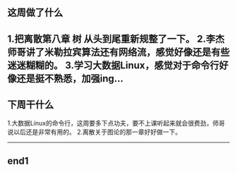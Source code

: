 
## 这周做了什么
1.把离散第八章 树 从头到尾重新规整了一下。
2.李杰师哥讲了米勒拉宾算法还有网络流，感觉好像还是有些迷迷糊糊的。
3.学习大数据Linux，感觉对于命令行好像还是挺不熟悉，加强ing...
---


## 下周干什么
1.大数据Linux的命令行，这周要多下点功夫，要不上课听起来就会很费劲，师哥说以后还是非常有用的。
2.离散关于图论的那一章好好做一下。

---


## end1	
